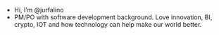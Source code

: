 - Hi, I’m @jurfalino
- PM/PO with software development background. Love innovation, BI, crypto, IOT and how technology can help make our world better. 


<!---
jurfalino/jurfalino is a ✨ special ✨ repository because its `README.md` (this file) appears on your GitHub profile.
You can click the Preview link to take a look at your changes.
- 🌱 I’m currently learning ...
- 💞️ I’m looking to collaborate on ...
--->
